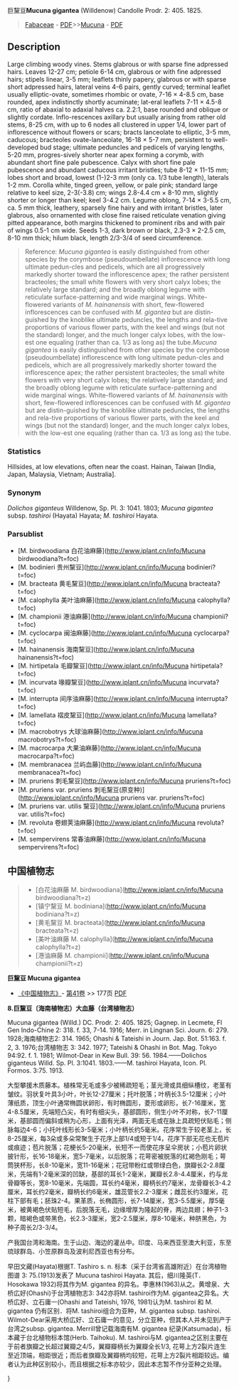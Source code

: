 巨黧豆**Mucuna gigantea** (Willdenow) Candolle Prodr. 2: 405. 1825.

> [Fabaceae](http://www.iplant.cn/info/Fabaceae?t=foc) - [PDF](http://www.iplant.cn/foc/pdf/Fabaceae.pdf)>>[Mucuna](http://www.iplant.cn/info/Mucuna?t=foc) - [PDF](http://www.iplant.cn/foc/pdf/Mucuna.pdf)

## Description

Large climbing woody vines. Stems glabrous or with sparse fine adpressed hairs. Leaves 12-27 cm; petiole 6-14 cm, glabrous or with fine adpressed hairs; stipels linear, 3-5 mm; leaflets thinly papery, glabrous or with sparse short adpressed hairs, lateral veins 4-6 pairs, gently curved; terminal leaflet usually elliptic-ovate, sometimes rhombic or ovate, 7-16 × 4-8.5 cm, base rounded, apex indistinctly shortly acuminate; lat-eral leaflets 7-11 × 4.5-8 cm, ratio of abaxial to adaxial halves ca. 2.2:1, base rounded and oblique or slightly cordate. Inflo-rescences axillary but usually arising from rather old stems, 8-25 cm, with up to 6 nodes all clustered in upper 1/4, lower part of inflorescence without flowers or scars; bracts lanceolate to elliptic, 3-5 mm, caducous; bracteoles ovate-lanceolate, 16-18 × 5-7 mm, persistent to well-developed bud stage; ultimate peduncles and pedicels of varying lengths, 5-20 mm, progres-sively shorter near apex forming a corymb, with abundant short fine pale pubescence. Calyx with short fine pale pubescence and abundant caducous irritant bristles; tube 8-12 × 11-15 mm; lobes short and broad, lowest (1-)2-3 mm (only ca. 1/3 tube length), laterals 1-2 mm. Corolla white, tinged green, yellow, or pale pink; standard large relative to keel size, 2-3(-3.8) cm; wings 2.8-4.4 cm × 8-10 mm, slightly shorter or longer than keel; keel 3-4.2 cm. Legume oblong, 7-14 × 3-5.5 cm, ca. 5 mm thick, leathery, sparsely fine hairy and with irritant bristles, later glabrous, also ornamented with close fine raised reticulate venation giving pitted appearance, both margins thickened to prominent ribs and with pair of wings 0.5-1 cm wide. Seeds 1-3, dark brown or black, 2.3-3 × 2-2.5 cm, 8-10 mm thick; hilum black, length 2/3-3/4 of seed circumference.

> Reference: 
>*Mucuna gigantea* is easily distinguished from other species by the corymbose (pseudoumbellate) inflorescence with long ultimate pedun-cles and pedicels, which are all progressively markedly shorter toward the inflorescence apex; the rather persistent bracteoles; the small white flowers with very short calyx lobes; the relatively large standard; and the broadly oblong legume with reticulate surface-patterning and wide marginal wings. White-flowered variants of *M. hainanensis* with short, few-flowered inflorescences can be confused with *M. gigantea* but are distin-guished by the knoblike ultimate peduncles, the lengths and rela-tive proportions of various flower parts, with the keel and wings (but not the standard) longer, and the much longer calyx lobes, with the low-est one equaling (rather than ca. 1/3 as long as) the tube.*Mucuna gigantea* is easily distinguished from other species by the corymbose (pseudoumbellate) inflorescence with long ultimate pedun-cles and pedicels, which are all progressively markedly shorter toward the inflorescence apex; the rather persistent bracteoles; the small white flowers with very short calyx lobes; the relatively large standard; and the broadly oblong legume with reticulate surface-patterning and wide marginal wings. White-flowered variants of *M. hainanensis* with short, few-flowered inflorescences can be confused with *M. gigantea* but are distin-guished by the knoblike ultimate peduncles, the lengths and rela-tive proportions of various flower parts, with the keel and wings (but not the standard) longer, and the much longer calyx lobes, with the low-est one equaling (rather than ca. 1/3 as long as) the tube.

### Statistics
Hillsides, at low elevations, often near the coast. Hainan, Taiwan [India, Japan, Malaysia, Vietnam; Australia].

### Synonym
*Dolichos giganteus* Willdenow, Sp. Pl. 3: 1041. 1803; *Mucuna gigantea* subsp. *tashiroi* (Hayata) Hayata; *M. tashiroi* Hayata.

### Parsublist

* [M.  birdwoodiana  白花油麻藤](http://www.iplant.cn/info/Mucuna birdwoodiana?t=foc)
* [M.  bodinieri  贵州黧豆](http://www.iplant.cn/info/Mucuna bodinieri?t=foc)
* [M.  bracteata  黄毛黧豆](http://www.iplant.cn/info/Mucuna bracteata?t=foc)
* [M.  calophylla  美叶油麻藤](http://www.iplant.cn/info/Mucuna calophylla?t=foc)
* [M.  championii  港油麻藤](http://www.iplant.cn/info/Mucuna championii?t=foc)
* [M.  cyclocarpa  闽油麻藤](http://www.iplant.cn/info/Mucuna cyclocarpa?t=foc)
* [M.  hainanensis  海南黧豆](http://www.iplant.cn/info/Mucuna hainanensis?t=foc)
* [M.  hirtipetala  毛瓣黧豆](http://www.iplant.cn/info/Mucuna hirtipetala?t=foc)
* [M.  incurvata  喙瓣黧豆](http://www.iplant.cn/info/Mucuna incurvata?t=foc)
* [M.  interrupta  间序油麻藤](http://www.iplant.cn/info/Mucuna interrupta?t=foc)
* [M.  lamellata  褶皮黧豆](http://www.iplant.cn/info/Mucuna lamellata?t=foc)
* [M.  macrobotrys  大球油麻藤](http://www.iplant.cn/info/Mucuna macrobotrys?t=foc)
* [M.  macrocarpa  大果油麻藤](http://www.iplant.cn/info/Mucuna macrocarpa?t=foc)
* [M.  membranacea  兰屿血藤](http://www.iplant.cn/info/Mucuna membranacea?t=foc)
* [M.  pruriens  刺毛黧豆](http://www.iplant.cn/info/Mucuna pruriens?t=foc)
* [M.  pruriens var. pruriens  刺毛黧豆(原变种)](http://www.iplant.cn/info/Mucuna pruriens var. pruriens?t=foc)
* [M.  pruriens var. utilis  黧豆](http://www.iplant.cn/info/Mucuna pruriens var. utilis?t=foc)
* [M.  revoluta  卷翅荚油麻藤](http://www.iplant.cn/info/Mucuna revoluta?t=foc)
* [M.  sempervirens  常春油麻藤](http://www.iplant.cn/info/Mucuna sempervirens?t=foc)

## 中国植物志

> * [白花油麻藤  M.  birdwoodiana](http://www.iplant.cn/info/Mucuna birdwoodiana?t=z)
> * [镇宁黧豆  M.  bodiniana](http://www.iplant.cn/info/Mucuna bodiniana?t=z)
> * [黄毛黧豆  M.  bracteata](http://www.iplant.cn/info/Mucuna bracteata?t=z)
> * [美叶油麻藤  M.  calophylla](http://www.iplant.cn/info/Mucuna calophylla?t=z)
> * [港油麻藤  M.  championii](http://www.iplant.cn/info/Mucuna championii?t=z)

**巨黧豆 Mucuna gigantea**

* [《中国植物志》](http://www.iplant.cn/frps)- [第41卷](http://www.iplant.cn/frps/vol/41) >> 177页 [PDF](http://www.iplant.cn/frps/pdf/41/177.pdf)

**8.巨黧豆〔海南植物志）大血藤（台湾植物志）**

Mucuna gigantea (Willd.) DC. Prodr. 2: 405. 1825; Gagnep. in Lecmete, Fl Gen Indo-Chine 2: 318. f. 33, 7-14. 1916; Merr. in Lingnan Sci. Journ. 6: 279. 1928;海南植物志2: 314. 1965; Ohashi & Tateishi in Journ. Jap. Bot. 51:163. f. 2, 3. 1976;台湾植物志 3: 342. 1977; Tateishi & Ohashi in Bot. Mag. Tokyo 94:92. f. 1. 1981; Wilmot-Dear in Kew Bull. 39: 56. 1984.——Dolichos giganteus Willd. Sp. Pl. 3:1041. 1803.——M. tashiroi Hayata, Icon. Pl. Formos. 3:75. 1913.

大型攀援木质藤本。植株常无毛或多少被稀疏短毛；茎光滑或具细纵槽纹，老茎有皱纹。羽状复叶具3小叶，叶长12-27厘米；托叶脱落；叶柄长3.5-12厘米；小叶薄纸质，顶生小叶通常椭圆状卵形，有时椭圆形，菱形或卵形，长7-16厘米，宽4-8.5厘米，先端短凸尖，有时有细尖头，基部圆形，侧生小叶不对称，长7-11厘米，基部圆而偏斜或稍为心形，上面有光泽，两面无毛或在脉上具疏短伏贴毛；侧脉每边4-6；小托叶线形长3-5毫米；小叶柄长约5毫米。花序常生于较老茎上，长8-25厘米，每3朵或多朵常聚生于花序上部1/4或短于1/4，花序下部无花也无苞片或痕迹；苞片脱落；花梗长5-20毫米，长短不一而使花序呈伞房状；小苞片卵状披针形，长16-18毫米，宽5-7毫米，以后脱落；花萼密被脱落的红褐色刚毛；萼筒狭杯形，长8-10毫米，宽11-16毫米；花冠带粉红或带绿白色，旗瓣长2-2.8厘米，先端有1-2毫米深的凹缺，基部的耳长1-2毫米，翼瓣长2.8-4.4厘米，约与龙骨瓣等长，宽8-10毫米，先端圆，耳长约4毫米，瓣柄长约7毫米，龙骨瓣长3-4.2厘米，耳长约2毫米，瓣柄长约6毫米，雄蕊管长2.2-3厘米；雌蕊长约3厘米，花柱下部有毛；胚珠2-4。果革质，长椭圆形，长7-14厘米，宽3-5.5厘米，厚5毫米，被黄褐色伏贴短毛，后脱落无毛，边缘增厚为隆起的脊，两边具翅；种子1-3颗，暗褐色或带黑色，长2.3-3厘米，宽2-2.5厘米，厚8-10毫米，种脐黑色，为种子周长2/3-3/4。

产我国台湾和海南。生于山边、海边的灌丛中。印度、马来西亚至澳大利亚，东至琉球群岛、小笠原群岛及波利尼西亚也有分布。

早田文藏(Hayata)根据T. Tashiro s. n. 标本（采于台湾省高雄附近）在台湾植物图谱 3: 75.(1913)发表了 Mucuna tashiroi Hayata. 其后，细川隆英(T．Hosokawa 1932)将其作为M. gigantea 的异名。李惠林(1963)从之。黄增泉、大桥広好(Ohashi)于台湾植物志3: 342亦将M. tashiroi作为M. gigantea之异名。大桥広好、立石庸一(Ohashi and Tateishi, 1976, 1981)认为M. tashiroi 和 M. gigantea 仍有区别．将M. tashiroi组合为亚种，M. gigantea subsp. tashiroi. Wilmot-Dear采用大桥広好、立石庸一的意见，分立亚种，但其本人并未见到产于台湾之subsp. gigantea. Merrill曾记载海南有M. gigantea 纪录(Katsumada)，标本藏于台北植物标本馆(Herb. Taihoku). M. tashiroi与M. gigantea之区别主要在于前者旗瓣之长超过翼瓣之4/5，翼瓣瓣柄长为翼瓣全长1/3, 花萼上方2裂片连生至近顶端，相距很近；而后者旗瓣及翼瓣柄均较短，花萼上方2裂片相距较远。编者认为此种区别较小，而且根据之标本亦较少，因此本志暂不作分亚种之处理。

}